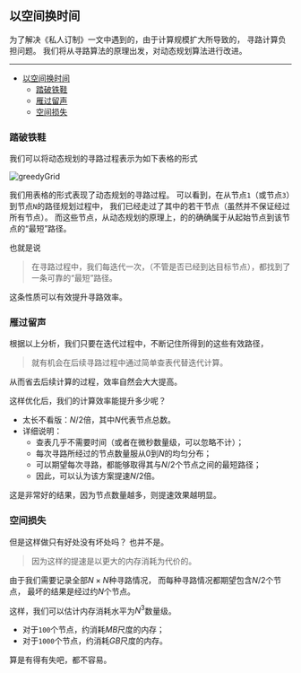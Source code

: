 ## 以空间换时间

为了解决《私人订制》一文中遇到的，由于计算规模扩大所导致的，
寻路计算负担问题。
我们将从寻路算法的原理出发，对动态规划算法进行改进。

---

- [以空间换时间](#以空间换时间)
  - [踏破铁鞋](#踏破铁鞋)
  - [雁过留声](#雁过留声)
  - [空间损失](#空间损失)

### 踏破铁鞋

我们可以将动态规划的寻路过程表示为如下表格的形式

![greedyGrid](greedyGrid.svg)

我们用表格的形式表现了动态规划的寻路过程。
可以看到，在从节点`1`（或节点`3`）到节点`N`的路径规划过程中，
我们已经走过了其中的若干节点（虽然并不保证经过所有节点）。
而这些节点，从动态规划的原理上，的的确确属于从起始节点到该节点的“最短”路径。

也就是说

> 在寻路过程中，我们每迭代一次，（不管是否已经到达目标节点），都找到了一条可靠的“最短”路径。

这条性质可以有效提升寻路效率。

### 雁过留声

根据以上分析，我们只要在迭代过程中，不断记住所得到的这些有效路径，

> 就有机会在后续寻路过程中通过简单查表代替迭代计算。

从而省去后续计算的过程，效率自然会大大提高。

这样优化后，我们的计算效率能提升多少呢？

- 太长不看版：$N/2$倍，其中$N$代表节点总数。
- 详细说明：
  - 查表几乎不需要时间（或者在微秒数量级，可以忽略不计）；
  - 每次寻路所经过的节点数量服从$0$到$N$的均匀分布；
  - 可以期望每次寻路，都能够取得其与$N/2$个节点之间的最短路径；
  - 因此，可以认为该方案提速$N/2$倍。

这是非常好的结果，因为节点数量越多，则提速效果越明显。

### 空间损失

但是这样做只有好处没有坏处吗？
也并不是。

> 因为这样的提速是以更大的内存消耗为代价的。

由于我们需要记录全部$N \times N$种寻路情况，
而每种寻路情况都期望包含$N/2$个节点，
最坏的结果是经过约$N$个节点。

这样，我们可以估计内存消耗水平为$N^3$数量级。

- 对于`100`个节点，约消耗$MB$尺度的内存；
- 对于`1000`个节点，约消耗$GB$尺度的内存。

算是有得有失吧，都不容易。